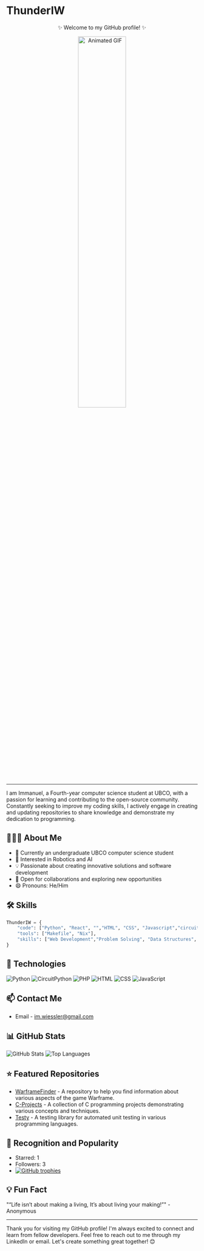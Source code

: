# ThunderIW

<div align="center">



✨ Welcome to my GitHub profile! ✨

<img src="https://media2.giphy.com/media/v1.Y2lkPTc5MGI3NjExZWZtZW0zZWUzYzJndWxmZTV6cnc1amRoeGo4MmMwdGMyYzg1cjN0bSZlcD12MV9pbnRlcm5hbF9naWZfYnlfaWQmY3Q9Zw/bGgsc5mWoryfgKBx1u/giphy.gif" alt="Animated GIF" width="50%">

</div>

---

I am Immanuel, a Fourth-year computer science student at UBCO, with a passion for learning and contributing to the open-source community. Constantly seeking to improve my coding skills, I actively engage in creating and updating repositories to share knowledge and demonstrate my dedication to programming. 

## 👨🏻‍💻 About Me

- 💼 Currently an undergraduate UBCO computer science student 
- 🌱 Interested in Robotics and AI
- 💡 Passionate about creating innovative solutions and software development
- 🤝 Open for collaborations and exploring new opportunities
- 😄 Pronouns: He/Him

## 🛠 Skills

```python
ThunderIW = {
    "code": ["Python", "React", "","HTML", "CSS", "Javascript","circuitPython","PHP","MySQL"],
    "tools": ["Makefile", "Nix"],
    "skills": ["Web Development","Problem Solving", "Data Structures", "Algorithms","FrontEnd Development"]
}
```

## 🔧 Technologies

![Python](https://img.shields.io/badge/-Python-black?style=flat&logo=Python&logoColor=white)
![CircuitPython](https://img.shields.io/badge/-CircuitPython-black?style=flat&logo=raspberrypi&logoColor=white)
![PHP](https://img.shields.io/badge/-PHP-777BB4?style=flat&logo=php&logoColor=white)
![HTML](https://img.shields.io/badge/-HTML-E34F26?style=flat&logo=HTML5&logoColor=white)
![CSS](https://img.shields.io/badge/-CSS-1572B6?style=flat&logo=css3&logoColor=white)
![JavaScript](https://img.shields.io/badge/-JavaScript-black?style=flat&logo=javascript&logoColor=white)


## 📫 Contact Me

- Email - [im.wiessler@gmail.com](mailto:im.wiessler@gmail.com)

## 📊 GitHub Stats

![GitHub Stats](https://github-readme-stats.vercel.app/api?username=ThunderIW&show_icons=true&title_color=ffffff&icon_color=bb2acf&text_color=daf7dc&bg_color=151515)
![Top Languages](https://github-readme-stats.vercel.app/api/top-langs/?username=ThunderIW&hide=TeX&layout=compact&title_color=ffffff&text_color=daf7dc&bg_color=151515)

## ⭐ Featured Repositories

- [WarframeFinder](https://github.com/ThunderIW/WarframeFinder) - A repository to help you find information about various aspects of the game Warframe.
- [C-Projects](https://github.com/ThunderIW/C-Projects) - A collection of C programming projects demonstrating various concepts and techniques.
- [Testy](https://github.com/ThunderIW/Testy) - A testing library for automated unit testing in various programming languages.

## 🌟 Recognition and Popularity

- Starred: 1
- Followers: 3
- [![GitHub trophies](https://github-profile-trophy.vercel.app/?username=ThunderIW)](https://github.com/ThunderIW)

## 💡 Fun Fact

"“Life isn’t about making a living,
It’s about living your making!”" - Anonymous

---

Thank you for visiting my GitHub profile! I'm always excited to connect and learn from fellow developers. Feel free to reach out to me through my LinkedIn or email. Let's create something great together! 😊
